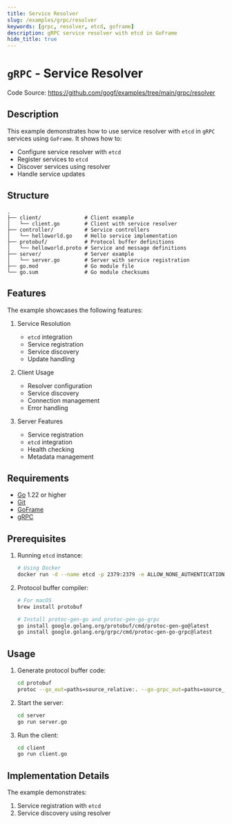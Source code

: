 ```yaml
---
title: Service Resolver
slug: /examples/grpc/resolver
keywords: [grpc, resolver, etcd, goframe]
description: gRPC service resolver with etcd in GoFrame
hide_title: true
---
```


# `gRPC` - Service Resolver

Code Source: https://github.com/gogf/examples/tree/main/grpc/resolver


## Description

This example demonstrates how to use service resolver with `etcd` in `gRPC` services using `GoFrame`. It shows how to:
- Configure service resolver with `etcd`
- Register services to `etcd`
- Discover services using resolver
- Handle service updates

## Structure

```text
.
├── client/              # Client example
│   └── client.go        # Client with service resolver
├── controller/          # Service controllers
│   └── helloworld.go    # Hello service implementation
├── protobuf/            # Protocol buffer definitions
│   └── helloworld.proto # Service and message definitions
├── server/              # Server example
│   └── server.go        # Server with service registration
├── go.mod               # Go module file
└── go.sum               # Go module checksums
```

## Features

The example showcases the following features:
1. Service Resolution
   - `etcd` integration
   - Service registration
   - Service discovery
   - Update handling

2. Client Usage
   - Resolver configuration
   - Service discovery
   - Connection management
   - Error handling

3. Server Features
   - Service registration
   - `etcd` integration
   - Health checking
   - Metadata management

## Requirements

- [Go](https://golang.org/dl/) 1.22 or higher
- [Git](https://git-scm.com/downloads)
- [GoFrame](https://goframe.org)
- [gRPC](https://grpc.io/docs/languages/go/quickstart/)

## Prerequisites

1. Running `etcd` instance:
   ```bash
   # Using Docker
   docker run -d --name etcd -p 2379:2379 -e ALLOW_NONE_AUTHENTICATION=yes bitnami/etcd:3.4.24
   ```

2. Protocol buffer compiler:
   ```bash
   # For macOS
   brew install protobuf
   
   # Install protoc-gen-go and protoc-gen-go-grpc
   go install google.golang.org/protobuf/cmd/protoc-gen-go@latest
   go install google.golang.org/grpc/cmd/protoc-gen-go-grpc@latest
   ```

## Usage

1. Generate protocol buffer code:
   ```bash
   cd protobuf
   protoc --go_out=paths=source_relative:. --go-grpc_out=paths=source_relative:. *.proto
   ```

2. Start the server:
   ```bash
   cd server
   go run server.go
   ```

3. Run the client:
   ```bash
   cd client
   go run client.go
   ```

## Implementation Details

The example demonstrates:
1. Service registration with `etcd`
2. Service discovery using resolver
